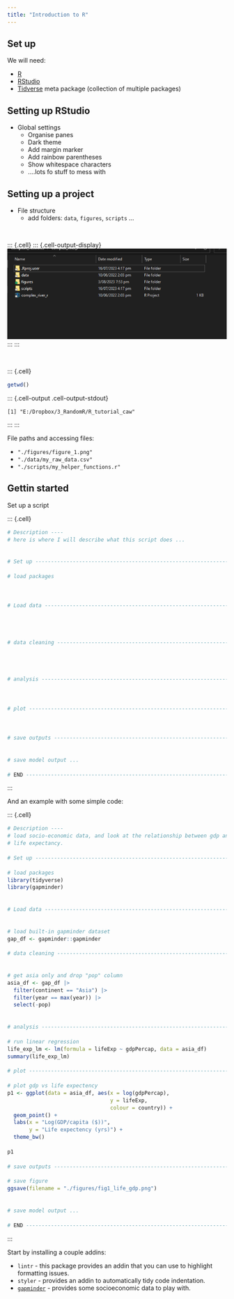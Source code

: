 ```yaml
---
title: "Introduction to R"
---
```





## Set up

We will need:

-   [R](https://cran.r-project.org/bin/windows/base/)
-   [RStudio](https://posit.co/download/rstudio-desktop/)
-   [Tidverse](https://www.tidyverse.org) meta package (collection of multiple packages)


## Setting up RStudio

-   Global settings
    -   Organise panes
    -   Dark theme
    -   Add margin marker
    -   Add rainbow parentheses
    -   Show whitespace characters 
    -   ....lots fo stuff to mess with


## Setting up a project

-   File structure
    - add folders: `data`, `figures`, `scripts` ...

<br/>

::: {.cell}
::: {.cell-output-display}
![](./docs/assets/file_structure.png)
:::
:::

<br/>



::: {.cell}

```{.r .cell-code}
getwd()
```

::: {.cell-output .cell-output-stdout}
```
[1] "E:/Dropbox/3_RandomR/R_tutorial_caw"
```
:::
:::



File paths and accessing files:

-   `"./figures/figure_1.png"`
-   `"./data/my_raw_data.csv"`
-   `"./scripts/my_helper_functions.r"`



## Gettin started

Set up a script


::: {.cell}

```{.r .cell-code}
# Description ----
# here is where I will describe what this script does ...


# Set up -----------------------------------------------------------------------

# load packages



# Load data --------------------------------------------------------------------




# data cleaning ----------------------------------------------------------------




# analysis ---------------------------------------------------------------------



# plot -------------------------------------------------------------------------



# save outputs -----------------------------------------------------------------


# save model output ...

# END --------------------------------------------------------------------------
```
:::



And an example with some simple code:

::: {.cell}

```{.r .cell-code}
# Description ----
# load socio-economic data, and look at the relationship between gdp and 
# life expectancy.

# Set up -----------------------------------------------------------------------

# load packages
library(tidyverse)
library(gapminder)


# Load data --------------------------------------------------------------------


# load built-in gapminder dataset
gap_df <- gapminder::gapminder

# data cleaning ----------------------------------------------------------------


# get asia only and drop "pop" column
asia_df <- gap_df |>
  filter(continent == "Asia") |>
  filter(year == max(year)) |>
  select(-pop)


# analysis ---------------------------------------------------------------------

# run linear regression
life_exp_lm <- lm(formula = lifeExp ~ gdpPercap, data = asia_df)
summary(life_exp_lm)

# plot -------------------------------------------------------------------------

# plot gdp vs life expectency
p1 <- ggplot(data = asia_df, aes(x = log(gdpPercap),
                                 y = lifeExp,
                                 colour = country)) +
  geom_point() +
  labs(x = "Log(GDP/capita ($))",
       y = "Life expectency (yrs)") +
  theme_bw()

p1

# save outputs -----------------------------------------------------------------

# save figure
ggsave(filename = "./figures/fig1_life_gdp.png")


# save model output ...

# END --------------------------------------------------------------------------
```
:::






Start by installing a couple addins:

-   `lintr` - this package provides an addin that you can use to highlight formatting issues.
-   `styler` - provides an addin to automatically tidy code indentation.
-   [`gapminder`](https://www.gapminder.org) - provides some socioeconomic data to play with.







